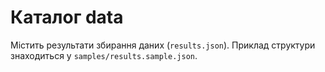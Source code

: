 # Каталог data

Містить результати збирання даних (`results.json`). Приклад структури знаходиться у `samples/results.sample.json`.
